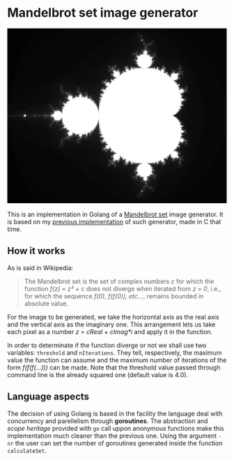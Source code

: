 # Mandelbrot set image generator

![Mandelbrot set](img/mandelbrot_main.png)

This is an implementation in Golang of a [Mandelbrot set](https://en.wikipedia.org/wiki/Mandelbrot_set) image generator. It is based on my [previous implementation](https://github.com/mrfelipenoronha/concurrent-and-parallel-programming/tree/master/mandelbrot) of such generator, made in C that time.

## How it works

As is said in Wikipedia:

> The Mandelbrot set is the set of complex numbers _c_ for which the function _f(z) = z² + c_ does not diverge when iterated from _z = 0_,  i.e., for which the sequence _f(0), f(f(0)), etc..._, remains bounded in absolute value.

For the image to be generated, we take the horizontal axis as the real axis and the vertical axis as the imaginary one. This arrangement lets us take each pixel as a number _z = cReal + cImag*i_ and apply it in the function.

In order to determinate if the function diverge or not we shall use two variables: `threshold` and `nIterations`. They tell, respectively, the maximum value the function can assume and the maximum number of iterations of the form _f(f(f(...)))_ can be made. Note that the threshold value passed through command line is the already squared one (default value is 4.0).

## Language aspects

The decision of using Golang is based in the facility the language deal with concurrency and parellelism through **goroutines**. The abstraction and _scope heritage_ provided with `go` call uppon anonymous functions make this implementation much cleaner than the previous one. Using the argument `-nr` the user can set the number of goroutines generated inside the function `calculateSet`.
